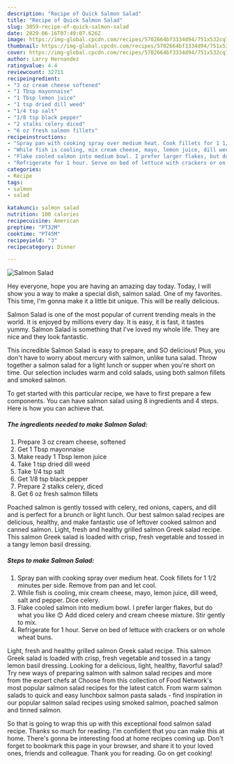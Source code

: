 ```yaml
---
description: "Recipe of Quick Salmon Salad"
title: "Recipe of Quick Salmon Salad"
slug: 3059-recipe-of-quick-salmon-salad
date: 2020-06-16T07:49:07.626Z
image: https://img-global.cpcdn.com/recipes/5702664bf3334d94/751x532cq70/salmon-salad-recipe-main-photo.jpg
thumbnail: https://img-global.cpcdn.com/recipes/5702664bf3334d94/751x532cq70/salmon-salad-recipe-main-photo.jpg
cover: https://img-global.cpcdn.com/recipes/5702664bf3334d94/751x532cq70/salmon-salad-recipe-main-photo.jpg
author: Larry Hernandez
ratingvalue: 4.4
reviewcount: 32711
recipeingredient:
- "3 oz cream cheese softened"
- "1 Tbsp mayonnaise"
- "1 Tbsp lemon juice"
- "1 tsp dried dill weed"
- "1/4 tsp salt"
- "1/8 tsp black pepper"
- "2 stalks celery diced"
- "6 oz fresh salmon fillets"
recipeinstructions:
- "Spray pan with cooking spray over medium heat. Cook fillets for 1 1/2 minutes per side. Remove from pan and let cool."
- "While fish is cooling, mix cream cheese, mayo, lemon juice, dill weed, salt and pepper. Dice celery."
- "Flake cooled salmon into medium bowl. I prefer larger flakes, but do what you like 😊 Add diced celery and cream cheese mixture. Stir gently to mix."
- "Refrigerate for 1 hour. Serve on bed of lettuce with crackers or on whole wheat buns."
categories:
- Recipe
tags:
- salmon
- salad

katakunci: salmon salad 
nutrition: 100 calories
recipecuisine: American
preptime: "PT32M"
cooktime: "PT45M"
recipeyield: "3"
recipecategory: Dinner

---
```



![Salmon Salad](https://img-global.cpcdn.com/recipes/5702664bf3334d94/751x532cq70/salmon-salad-recipe-main-photo.jpg)

Hey everyone, hope you are having an amazing day today. Today, I will show you a way to make a special dish, salmon salad. One of my favorites. This time, I'm gonna make it a little bit unique. This will be really delicious.

Salmon Salad is one of the most popular of current trending meals in the world. It is enjoyed by millions every day. It is easy, it is fast, it tastes yummy. Salmon Salad is something that I've loved my whole life. They are nice and they look fantastic.

This incredible Salmon Salad is easy to prepare, and SO delicious! Plus, you don&#39;t have to worry about mercury with salmon, unlike tuna salad. Throw together a salmon salad for a light lunch or supper when you&#39;re short on time. Our selection includes warm and cold salads, using both salmon fillets and smoked salmon.


To get started with this particular recipe, we have to first prepare a few components. You can have salmon salad using 8 ingredients and 4 steps. Here is how you can achieve that.

<!--inarticleads1-->

##### The ingredients needed to make Salmon Salad:

1. Prepare 3 oz cream cheese, softened
1. Get 1 Tbsp mayonnaise
1. Make ready 1 Tbsp lemon juice
1. Take 1 tsp dried dill weed
1. Take 1/4 tsp salt
1. Get 1/8 tsp black pepper
1. Prepare 2 stalks celery, diced
1. Get 6 oz fresh salmon fillets


Poached salmon is gently tossed with celery, red onions, capers, and dill and is perfect for a brunch or light lunch. Our best salmon salad recipes are delicious, healthy, and make fantastic use of leftover cooked salmon and canned salmon. Light, fresh and healthy grilled salmon Greek salad recipe. This salmon Greek salad is loaded with crisp, fresh vegetable and tossed in a tangy lemon basil dressing. 

<!--inarticleads2-->

##### Steps to make Salmon Salad:

1. Spray pan with cooking spray over medium heat. Cook fillets for 1 1/2 minutes per side. Remove from pan and let cool.
1. While fish is cooling, mix cream cheese, mayo, lemon juice, dill weed, salt and pepper. Dice celery.
1. Flake cooled salmon into medium bowl. I prefer larger flakes, but do what you like 😊 Add diced celery and cream cheese mixture. Stir gently to mix.
1. Refrigerate for 1 hour. Serve on bed of lettuce with crackers or on whole wheat buns.


Light, fresh and healthy grilled salmon Greek salad recipe. This salmon Greek salad is loaded with crisp, fresh vegetable and tossed in a tangy lemon basil dressing. Looking for a delicious, light, healthy, flavorful salad? Try new ways of preparing salmon with salmon salad recipes and more from the expert chefs at Choose from this collection of Food Network&#39;s most popular salmon salad recipes for the latest catch. From warm salmon salads to quick and easy lunchbox salmon pasta salads - find inspiration in our popular salmon salad recipes using smoked salmon, poached salmon and tinned salmon. 

So that is going to wrap this up with this exceptional food salmon salad recipe. Thanks so much for reading. I'm confident that you can make this at home. There's gonna be interesting food at home recipes coming up. Don't forget to bookmark this page in your browser, and share it to your loved ones, friends and colleague. Thank you for reading. Go on get cooking!
